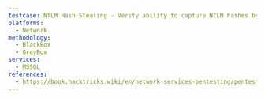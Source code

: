 ```yaml
---
testcase: NTLM Hash Stealing - Verify ability to capture NTLM hashes by using Metasploit's auxiliary/admin/mssql/mssql_ntlm_stealer in conjunction with a Responder listener
platforms: 
  - Network
methodology: 
  - BlackBox
  - GreyBox
services:
  - MSSQL
references:
  - https://book.hacktricks.wiki/en/network-services-pentesting/pentesting-mssql-microsoft-sql-server/index.html
---
```


